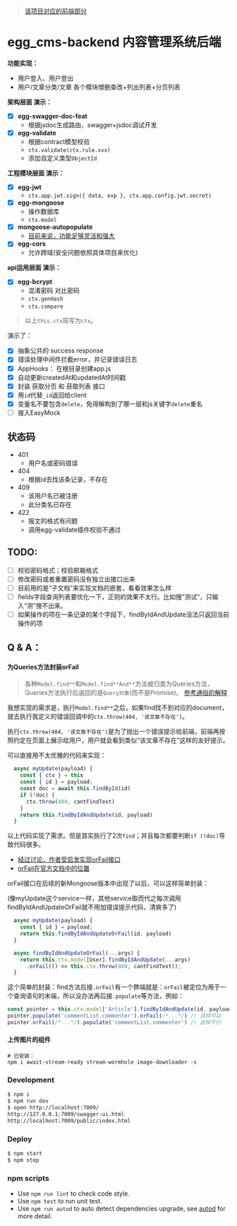 > [该项目对应的前端部分](https://github.com/AlexZhong22c/umi_cms-frontend)

# egg_cms-backend 内容管理系统后端

**功能实现：**

- 用户登入、用户登出
- 用户/文章分类/文章 各个模块增删查改+列出列表+分页列表

**架构层面 演示：**

- [x] **egg-swagger-doc-feat**
  - 根据jsdoc生成路由，swagger+jsdoc调试开发
- [x] **egg-validate**
  - 根据contract模型校验
  - `ctx.validate(ctx.rule.xxx)`
  - 添加自定义类型`ObjectId`

**工程模块层面 演示：**

- [x] **egg-jwt**
  - `ctx.app.jwt.sign({ data, exp }, ctx.app.config.jwt.secret)`
- [x] **egg-mongoose**
  - 操作数据库
  - `ctx.model`
- [x] **mongoose-autopopulate**
  -  [目前来说，功能足够灵活和强大](https://plugins.mongoosejs.io/plugins/autopopulate)
- [x] **egg-cors**
  - 允许跨域(安全问题依照具体项目来优化)

**api运用层面 演示：**

- [x] **egg-bcrypt**
  - 混淆密码 对比密码
  - `ctx.genHash`
  - `ctx.compare`

> 以上`this.ctx`简写为`ctx`。

演示了：

- [x] 抽象公共的 success response
- [x] 错误处理中间件拦截error，并记录错误日志
- [x] AppHooks： 在根目录创建app.js
- [x] 自动更新createdAt和updatedAt时间戳
- [x] 封装 获取分页 和 获取列表 接口
- [x] 用`id`代替`_id`返回给client
- [x] 变量名不要包含`delete`，免得解构到了哪一层和js关键字`delete`重名
- [ ] 接入EasyMock

## 状态码

- 401
  - 用户名或密码错误
- 404
  - 根据id去找该条记录，不存在
- 409
  - 该用户名已被注册
  - 此分类名已存在
- 422
  - 报文的格式有问题
  - 调用egg-validate插件校验不通过

## TODO:

- [ ] 校验密码格式；校验邮箱格式
- [ ] 修改密码或者重置密码没有独立出接口出来
- [ ] 目前用的是“子文档”来实现文档的嵌套，看看效果怎么样
- [ ] fields字段查询列表要优化一下，正则的效果不太行。比如搜“测试”，只输入“测”搜不出来。
- [ ] 如果操作的项在一条记录的某个字段下，findByIdAndUpdate没法只返回当前操作的项

## Q & A：

#### 为Queries方法封装orFail

> 各种`Model.find**`和`Model.find**And**`方法被归类为Queries方法，Queries方法执行后返回的是`Query对象`(而不是Promise)。 [参考通俗的解释](https://itbilu.com/nodejs/npm/Hyn15of14.html)

我想实现的需求是，执行`Model.find**`之后，如果find找不到对应的document，就去执行我定义的错误回调中的`ctx.throw(404, '该文章不存在')`。

执行`ctx.throw(404, '该文章不存在')`是为了抛出一个错误提示给前端，前端再按照约定在页面上展示给用户，用户就会看到类似“该文章不存在”这样的友好提示。

可以直接用不太优雅的代码来实现：

```js
  async myUpdate(payload) {
    const { ctx } = this
    const { id } = payload;
    const doc = await this.findById(id)
    if (!doc) {
      ctx.throw(404, cantFindText)
    }
    return this.findByIdAndUpdate(id, payload)
  }
```

以上代码实现了需求。但是其实执行了2次`find`；并且每次都要判断`if (!doc)`导致代码很多。

- [经过讨论，作者受启发实现orFail接口](https://github.com/Automattic/mongoose/issues/3298)
- [orFail在官方文档中的位置](https://mongoosejs.com/docs/api.html#query_Query-orFail)

orFail接口在后续的新Mongoose版本中出现了以后，可以这样简单封装：

(像myUpdate这个service一样，其他service取而代之每次调用findByIdAndUpdateOrFail就不用加错误提示代码，清爽多了)

```js
  async myUpdate(payload) {
    const { id } = payload;
    return this.findByIdAndUpdateOrFail(id, payload)
  }

  async findByIdAndUpdateOrFail(...args) {
    return this.ctx.model[User].findByIdAndUpdate(...args)
      .orFail(() => this.ctx.throw(404, cantFindText));
  }
```

这个简单的封装：find方法后接`.orFail`有一个弊端就是：`orFail`被定位为用于一个查询语句的末端，所以没办法再后接`.populate`等方法，例如：

```js
const pointer = this.ctx.model['Article'].findByIdAndUpdate(id, payload);
pointer.populate('commentList.commenter').orFail(/*...*/) // 这样可以
pointer.orFail(/*...*/).populate('commentList.commenter') // 这样不行
```

#### 上传图片的组件

```shell
# 已安装：
npm i await-stream-ready stream-wormhole image-downloader -s
```

### Development

```bash
$ npm i
$ npm run dev
$ open http://localhost:7009/
http://127.0.0.1:7009/swagger-ui.html
http://localhost:7009/public/index.html
```

### Deploy

```bash
$ npm start
$ npm stop
```

### npm scripts

- Use `npm run lint` to check code style.
- Use `npm test` to run unit test.
- Use `npm run autod` to auto detect dependencies upgrade, see [autod](https://www.npmjs.com/package/autod) for more detail.
